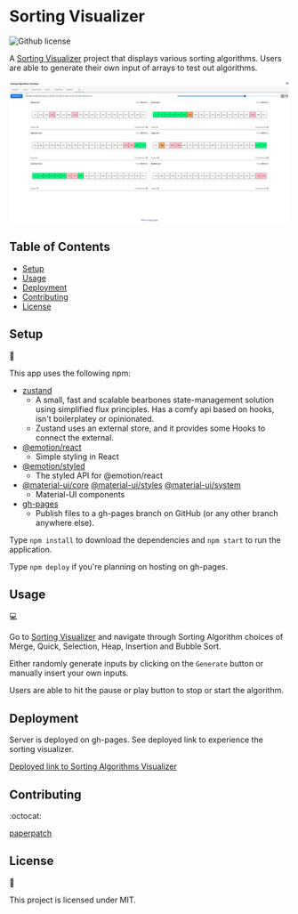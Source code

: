 # Sorting Visualizer
![Github license](http://img.shields.io/badge/license-MIT-blue.svg)

A [Sorting Visualizer](https://trackend-project.herokuapp.com/) project that displays various sorting algorithms. Users are able to generate their own input of arrays to test out algorithms.

![Screenshot](./src/assets/images/screenshot.png)

## Table of Contents

* [Setup](#setup)
* [Usage](#usage)
* [Deployment](#deployment)
* [Contributing](#contributing)
* [License](#license)

## Setup
:floppy_disk:

This app uses the following npm:
- [zustand](https://www.npmjs.com/package/zustand)
  - A small, fast and scalable bearbones state-management solution using simplified flux principles. Has a comfy api based on hooks, isn't boilerplatey or opinionated.
  - Zustand uses an external store, and it provides some Hooks to connect the external.
- [@emotion/react](https://www.npmjs.com/package/@emotion/react)
  - Simple styling in React
- [@emotion/styled](https://www.npmjs.com/package/@emotion/styled)
  - The styled API for @emotion/react
- [@material-ui/core](https://www.npmjs.com/package/@material-ui/core)
  [@material-ui/styles](https://www.npmjs.com/package/@material-ui/core)
  [@material-ui/system](https://www.npmjs.com/package/@material-ui/core)
  - Material-UI components
- [gh-pages](https://www.npmjs.com/package/gh-pages)
  - Publish files to a gh-pages branch on GitHub (or any other branch anywhere else).

Type `npm install` to download the dependencies and `npm start` to run the application.

Type `npm deploy` if you're planning on hosting on gh-pages.

## Usage

:computer:

Go to [Sorting Visualizer](https://paperpatch.github.io/sorting_visualizer/) and navigate through Sorting Algorithm choices of Merge, Quick, Selection, Heap, Insertion and Bubble Sort.

Either randomly generate inputs by clicking on the `Generate` button or manually insert your own inputs.

Users are able to hit the pause or play button to stop or start the algorithm.

## Deployment

Server is deployed on gh-pages. See deployed link to experience the sorting visualizer.

[Deployed link to Sorting Algorithms Visualizer](https://paperpatch.github.io/sorting_visualizer/)

## Contributing

:octocat:

[paperpatch](https://github.com/paperpatch) </br>

## License

:receipt:

This project is licensed under MIT.